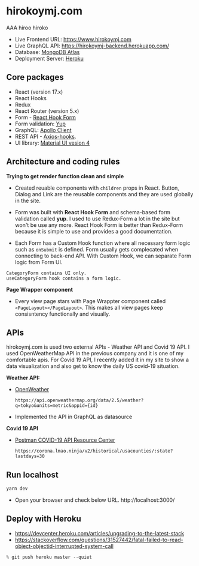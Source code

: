 # hirokoymj.com

AAA hiroo hiroko

- Live Frontend URL: https://www.hirokoymj.com
- Live GraphQL API: https://hirokoymj-backend.herokuapp.com/
- Database: [MongoDB Atlas](https://www.mongodb.com/cloud/atlas)
- Deployment Server: [Heroku](https://dashboard.heroku.com/apps)

## Core packages

- React (version 17.x)
- React Hooks
- Redux
- React Router (version 5.x)
- Form - [React Hook Form](https://react-hook-form.com/)
- Form validation: [Yup](https://react-hook-form.com/get-started#SchemaValidation)
- GraphQL: [Apollo Client](https://www.apollographql.com/docs/react)
- REST API - [Axios-hooks](https://github.com/simoneb/axios-hooks).
- UI library: [Material UI vesion 4](https://v4.mui.com/)

## Architecture and coding rules

**Trying to get render function clean and simple**

- Created reuable components with `children` props in React. Button, Dialog and Link are the reusable components and they are used globally in the site.

- Form was built with **React Hook Form** and schema-based form validation called **yup**. I used to use Redux-Form a lot in the site but won't be use any more. React Hook Form is better than Redux-Form because it is simple to use and provides a good documentation.

- Each Form has a Custom Hook function where all necessary form logic such as `onSubmit` is defined. Form usually gets complecated when connecting to back-end API. With Custom Hook, we can separate Form logic from Form UI.

```text
CategoryForm contains UI only.
useCategoryForm hook contains a form logic.
```

**Page Wrapper component**

- Every view page stars with Page Wrappter component called `<PageLayout></PageLayout>`. This makes all view pages keep consisntency functionally and visually.

## APIs

hirokoymj.com is used two external APIs - Weather API and Covid 19 API. I used OpenWeatherMap API in the previous company and it is one of my comfortable apis. For Covid 19 API, I recently added it in my site to show a data visualization and also get to know the daily US covid-19 situation.

**Weather API:**

- [OpenWeather](https://openweathermap.org/api)

  ```text
  https://api.openweathermap.org/data/2.5/weather?q=tokyo&units=metric&appid={id}
  ```

- Implemented the API in GraphQL as datasource

**Covid 19 API**

- [Postman COVID-19 API Resource Center](https://postman-toolboxes.github.io/covid-19/)

  ```text
  https://corona.lmao.ninja/v2/historical/usacounties/:state?lastdays=30
  ```

## Run localhost

```js
yarn dev
```

- Open your browser and check below URL.
  http://localhost:3000/

## Deploy with Heroku

- https://devcenter.heroku.com/articles/upgrading-to-the-latest-stack
- https://stackoverflow.com/questions/31527442/fatal-failed-to-read-object-objectid-interrupted-system-call

```js
% git push heroku master --quiet
```
